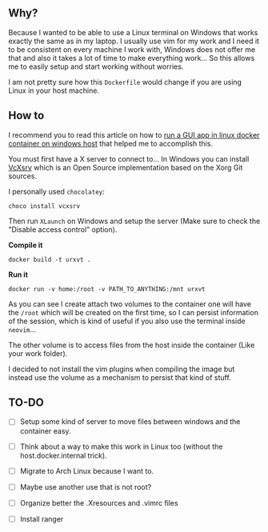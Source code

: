 ## Why?

Because I wanted to be able to use a Linux terminal on Windows that works exactly the same as in my laptop.
I usually use vim for my work and I need it to be consistent on every machine I work with, Windows does not offer me that and also it takes a lot of time to make everything work...
So this allows me to easily setup and start working without worries.

I am not pretty sure how this `Dockerfile` would change if you are using Linux in your host machine.

## How to

I recommend you to read this article on how to [run a GUI app in linux docker container on windows host](https://dev.to/darksmile92/run-gui-app-in-linux-docker-container-on-windows-host-4kde) that helped me to accomplish this.

You must first have a X server to connect to... In Windows you can install [VcXsrv](https://sourceforge.net/projects/vcxsrv/) which is an Open Source implementation based on the Xorg Git sources.

I personally used `chocolatey`:

`choco install vcxsrv`

Then run `XLaunch` on Windows and setup the server (Make sure to check the "Disable access control" option).

**Compile it**

`docker build -t urxvt .`

**Run it**

`docker run -v home:/root -v PATH_TO_ANYTHING:/mnt urxvt`

As you can see I create attach two volumes to the container one will have the `/root` which will be created on the first time, so I can persist information of the session, which is kind of useful if you also use the terminal inside `neovim`…

The other volume is to access files from the host inside the container (Like your work folder).

I decided to not install the vim plugins when compiling the image but instead use the volume as a mechanism to persist that kind of stuff.

## TO-DO

- [ ] Setup some kind of server to move files between windows and the container easy.
- [ ] Think about a way to make this work in Linux too (without the host.docker.internal trick).
- [ ] Migrate to Arch Linux because I want to.
- [ ] Maybe use another use that is not root?
- [ ] Organize better the .Xresources and .vimrc files
- [ ] Install ranger

